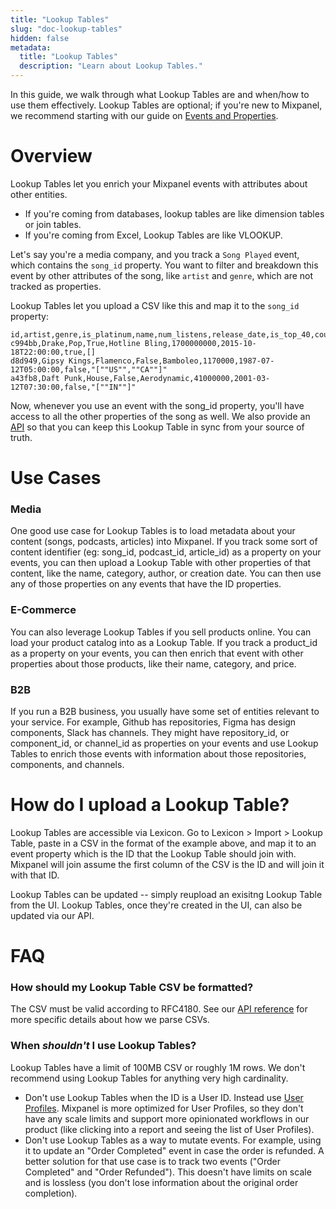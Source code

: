 ```yaml
---
title: "Lookup Tables"
slug: "doc-lookup-tables"
hidden: false
metadata:
  title: "Lookup Tables"
  description: "Learn about Lookup Tables."
---
```


In this guide, we walk through what Lookup Tables are and when/how to use them effectively. Lookup Tables are optional; if you're new to Mixpanel, we recommend starting with our guide on [Events and Properties](doc:events-properties).

# Overview

Lookup Tables let you enrich your Mixpanel events with attributes about other entities.
* If you're coming from databases, lookup tables are like dimension tables or join tables.
* If you're coming from Excel, Lookup Tables are like VLOOKUP.

Let's say you're a media company, and you track a `Song Played` event, which contains the `song_id` property. You want to filter and breakdown this event by other attributes of the song, like `artist` and `genre`, which are not tracked as properties.

Lookup Tables let you upload a CSV like this and map it to the `song_id` property:
```csv
id,artist,genre,is_platinum,name,num_listens,release_date,is_top_40,countries
c994bb,Drake,Pop,True,Hotline Bling,1700000000,2015-10-18T22:00:00,true,[]
d8d949,Gipsy Kings,Flamenco,False,Bamboleo,1170000,1987-07-12T05:00:00,false,"[""US"",""CA""]"
a43fb8,Daft Punk,House,False,Aerodynamic,41000000,2001-03-12T07:30:00,false,"[""IN""]"
```

Now, whenever you use an event with the song_id property, you'll have access to all the other properties of the song as well. We also provide an [API](ref:replace-lookup-table) so that you can keep this Lookup Table in sync from your source of truth.

# Use Cases

### Media
One good use case for Lookup Tables is to load metadata about your content (songs, podcasts, articles) into Mixpanel. If you track some sort of content identifier (eg: song_id, podcast_id, article_id) as a property on your events, you can then upload a Lookup Table with other properties of that content, like the name, category, author, or creation date. You can then use any of those properties on any events that have the ID properties.

### E-Commerce
You can also leverage Lookup Tables if you sell products online. You can load your product catalog into as a Lookup Table. If you track a product_id as a property on your events, you can then enrich that event with other properties about those products, like their name, category, and price.

### B2B
If you run a B2B business, you usually have some set of entities relevant to your service. For example, Github has repositories, Figma has design components, Slack has channels. They might have repository_id, or component_id, or channel_id as properties on your events and use Lookup Tables to enrich those events with information about those repositories, components, and channels.

# How do I upload a Lookup Table?
Lookup Tables are accessible via Lexicon. Go to Lexicon > Import > Lookup Table, paste in a CSV in the format of the example above, and map it to an event property which is the ID that the Lookup Table should join with. Mixpanel will join assume the first column of the CSV is the ID and will join it with that ID.

Lookup Tables can be updated -- simply reupload an exisitng Lookup Table from the UI. Lookup Tables, once they're created in the UI, can also be updated via our API.


# FAQ

### How should my Lookup Table CSV be formatted?
The CSV must be valid according to RFC4180. See our [API reference](ref:replace-lookup-table) for more specific details about how we parse CSVs.

### When _shouldn't_ I use Lookup Tables?
Lookup Tables have a limit of 100MB CSV or roughly 1M rows. We don't recommend using Lookup Tables for anything very high cardinality.
* Don't use Lookup Tables when the ID is a User ID. Instead use [User Profiles](doc:users-groups). Mixpanel is more optimized for User Profiles, so they don't have any scale limits and support more opinionated workflows in our product (like clicking into a report and seeing the list of User Profiles).
* Don't use Lookup Tables as a way to mutate events. For example, using it to update an "Order Completed" event in case the order is refunded. A better solution for that use case is to track two events ("Order Completed" and "Order Refunded"). This doesn't have limits on scale and is lossless (you don't lose information about the original order completion).
